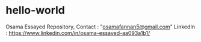 # hello-world
Osama Essayed Repository,
Contact : "osamafannan5@gmail.com"
LinkedIn : https://www.linkedin.com/in/osama-essayed-aa093a1b1/
